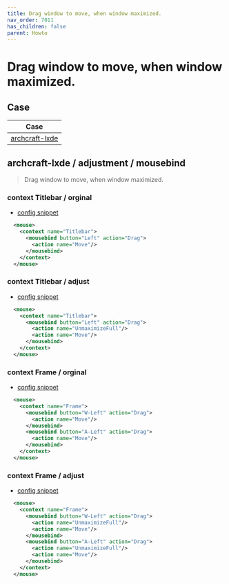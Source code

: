 ```yaml
---
title: Drag window to move, when window maximized.
nav_order: 7011
has_children: false
parent: Howto
---
```



# Drag window to move, when window maximized.



## Case

| Case |
| --- |
| [archcraft-lxde](https://github.com/samwhelp/archcraft-adjustment/tree/main/sample/mousebind-adjustment/archcraft-lxde/2022-10-10/drag_window_to_move_when_window_maximized) |


## archcraft-lxde / adjustment / mousebind

> Drag window to move, when window maximized.


### context Titlebar / orginal

* [config snippet](https://github.com/samwhelp/archcraft-adjustment/blob/main/sample/mousebind-adjustment/archcraft-lxde/2022-10-10/drag_window_to_move_when_window_maximized/asset/orginal/lxde-rc.xml#L696-L698)

``` xml
  <mouse>
    <context name="Titlebar">
      <mousebind button="Left" action="Drag">
        <action name="Move"/>
      </mousebind>
    </context>
  </mouse>
```

### context Titlebar / adjust

* [config snippet](https://github.com/samwhelp/archcraft-adjustment/blob/main/sample/mousebind-adjustment/archcraft-lxde/2022-10-10/drag_window_to_move_when_window_maximized/lxde-rc.xml#L698-L701)

``` xml
  <mouse>
    <context name="Titlebar">
      <mousebind button="Left" action="Drag">
        <action name="UnmaximizeFull"/>
        <action name="Move"/>
      </mousebind>
    </context>
  </mouse>
```




### context Frame / orginal

* [config snippet](https://github.com/samwhelp/archcraft-adjustment/blob/main/sample/mousebind-adjustment/archcraft-lxde/2022-10-10/drag_window_to_move_when_window_maximized/asset/orginal/lxde-rc.xml#L653-L658)

``` xml
  <mouse>
    <context name="Frame">
      <mousebind button="W-Left" action="Drag">
        <action name="Move"/>
      </mousebind>
      <mousebind button="A-Left" action="Drag">
        <action name="Move"/>
      </mousebind>
    </context>
  </mouse>
```

### context Frame / adjust

* [config snippet](https://github.com/samwhelp/archcraft-adjustment/blob/main/sample/mousebind-adjustment/archcraft-lxde/2022-10-10/drag_window_to_move_when_window_maximized/lxde-rc.xml#L653-L660)

``` xml
  <mouse>
    <context name="Frame">
      <mousebind button="W-Left" action="Drag">
        <action name="UnmaximizeFull"/>
        <action name="Move"/>
      </mousebind>
      <mousebind button="A-Left" action="Drag">
        <action name="UnmaximizeFull"/>
        <action name="Move"/>
      </mousebind>
    </context>
  </mouse>
```

